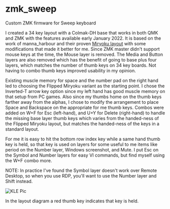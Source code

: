 # zmk_sweep
Custom ZMK firmware for Sweep keyboard

I created a 34 key layout with a Colmak-DH base that works in both QMK and ZMK with the features available early January 2022. It is based on the work of manna_harbour and their proven [Miryoku layout](https://github.com/manna-harbour/miryoku) with some modifications that made it better for me. Since ZMK master didn't support mouse keys at the time, the Mouse layer is removed. The Media and Button layers are also removed which has the benefit of going to base plus four layers, which matches the number of thumb keys on 34 key boards. Not having to combo thumb keys improved usability in my opinion.

Existing muscle memory for space and the number pad on the right hand led to choosing the Flipped Miryoku variant as the starting point. I chose the Inverted-T arrow key option since my left hand has good muscle memory on that setup from PC games. Also since my thumbs home on the thumb keys farther away from the alphas, I chose to modify the arrangement to place Space and Backspace on the appropriate for me thumb keys. Combos were added on W+F for Esc (left-hand), and U+Y for Delete (right-hand) to handle the missing base layer thumb keys which varies from the handed-ness of the Flipped Miryoku layout, but matches the handed-ness of the keys in a standard layout.

For me it is easy to hit the bottom row index key while a same hand thumb key is held, so that key is used on layers for some useful to me items like period on the Number layer, Windows screenshot, and Mute. I put Esc on the Symbol and Number layers for easy VI commands, but find myself using the W+F combo more.

NOTE: In practice I've found the Symbol layer doesn't work over Remote Desktop, so when you use RDP, you'll want to use the Number layer and Shift instead.

![KLE Pic](https://github.com/vpzed/zmk_sweep/blob/master/kle.png)

In the layout diagram a red thumb key indicates that key is held.
